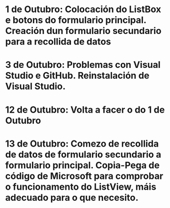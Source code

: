 # 1 de Outubro: Colocación do ListBox e botons do formulario principal. Creación dun formulario secundario para a recollida de datos

# 3 de Outubro: Problemas con Visual Studio e GitHub. Reinstalación de Visual Studio.

# 12 de Outubro: Volta a facer o do 1 de Outubro

# 13 de Outubro: Comezo de recollida de datos de formulario secundario a formulario principal. Copia-Pega de código de Microsoft para comprobar o funcionamento do ListView, máis adecuado para o que necesito.
